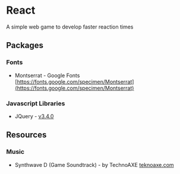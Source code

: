 # React
A simple web game to develop faster reaction times

## Packages

### Fonts
- Montserrat - Google Fonts [https://fonts.google.com/specimen/Montserrat](https://fonts.google.com/specimen/Montserrat)

### Javascript Libraries
- JQuery - [v3.4.0](https://code.jquery.com/jquery-3.4.0.min.js)

## Resources

### Music
- Synthwave D (Game Soundtrack) - by TechnoAXE [teknoaxe.com](http://teknoaxe.com/)
